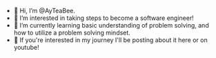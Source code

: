 - 👋 Hi, I’m @AyTeaBee.
- 👀 I’m interested in taking steps to become a software engineer!
- 🌱 I’m currently learning basic understanding of problem solving, and how to utilize a problem solving mindset.
- 💞️ If you're interested in my journey I'll be posting about it here or on youtube!

<!---
AyTeaBee/AyTeaBee is a ✨ special ✨ repository because its `README.md` (this file) appears on your GitHub profile.
You can click the Preview link to take a look at your changes.
--->

